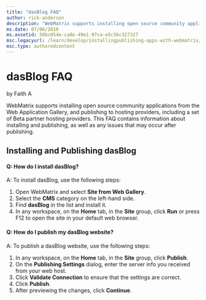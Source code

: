 ```yaml
---
title: "dasBlog FAQ"
author: rick-anderson
description: "WebMatrix supports installing open source community applications from the Web Application Gallery, and publishing to hosting providers, including a set of Be..."
ms.date: 07/06/2010
ms.assetid: 58bc054e-ca8e-49e1-97ca-e5c56c327327
msc.legacyurl: /learn/develop/installingpublishing-apps-with-webmatrix/dasblog-faq
msc.type: authoredcontent
---
```

# dasBlog FAQ

by Faith A

WebMatrix supports installing open source community applications from the Web Application Gallery, and publishing to hosting providers, including a set of Beta partner hosting providers. This FAQ contains information about installing and publishing, as well as any issues that may occur after publishing.

## Installing and Publishing dasBlog

#### Q: How do I install dasBlog?

A: To install dasBlog, use the following steps:

1. Open WebMatrix and select **Site from Web Gallery**.
2. Select the **CMS** category on the left-hand side.
3. Find **dasBlog** in the list and install it.
4. In any workspace, on the **Home** tab, in the **Site** group, click **Run** or press F12 to open the site in your default web browser.

#### Q: How do I publish my dasBlog website?

A: To publish a dasBlog website, use the following steps:

1. In any workspace, on the **Home** tab, in the **Site** group, click **Publish**.
2. On the **Publishing Settings** dialog, enter the server info you received from your web host.
3. Click **Validate Connection** to ensure that the settings are correct.
4. Click **Publish**.
5. After previewing the changes, click **Continue**.
